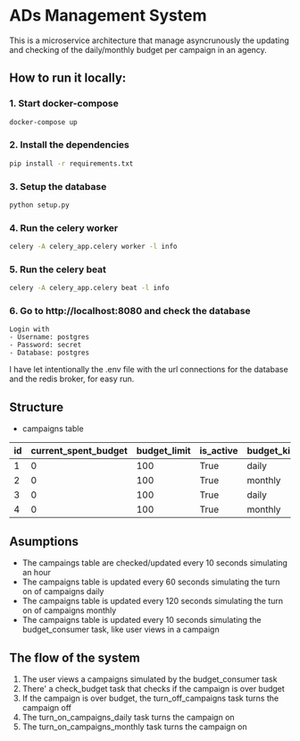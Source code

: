 # ADs Management System

This is a microservice architecture that manage asyncrunously the updating and checking of the
daily/monthly budget per campaign in an agency.


## How to run it locally:

### 1. Start docker-compose

```bash
docker-compose up
```

### 2. Install the dependencies

```bash
pip install -r requirements.txt
```

### 3. Setup the database

```bash
python setup.py
```

### 4. Run the celery worker

```bash
celery -A celery_app.celery worker -l info
```

### 5. Run the celery beat

```bash
celery -A celery_app.celery beat -l info
```

### 6. Go to http://localhost:8080 and check the database

```text
Login with
- Username: postgres
- Password: secret
- Database: postgres
```

I have let intentionally the .env file with the url connections for the database and the redis broker, for easy run.

## Structure

- campaigns table

| id | current_spent_budget | budget_limit | is_active | budget_kind |
|----|----------------------|-------------|-----------|-------------|
| 1  | 0                    | 100         | True      | daily       |
| 2  | 0                    | 100         | True      | monthly     |
| 3  | 0                    | 100         | True      | daily       |
| 4  | 0                    | 100         | True      | monthly     |

## Asumptions

- The campaings table are checked/updated  every 10 seconds simulating an hour
- The campaigns table is updated every 60 seconds simulating the turn on of campaigns daily
- The campaigns table is updated every 120 seconds simulating the turn on of campaigns monthly
- The campaigns table is updated every 10 seconds simulating the budget_consumer task, like user views in a campaign

## The flow of the system

1. The user views a campaigns simulated by the budget_consumer task
2. There' a check_budget task that checks if the campaign is over budget
3. If the campaign is over budget, the turn_off_campaigns task turns the campaign off
4. The turn_on_campaigns_daily task turns the campaign on
5. The turn_on_campaigns_monthly task turns the campaign on
